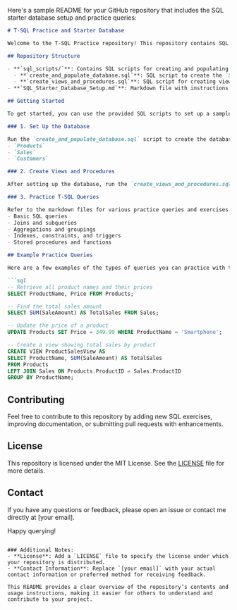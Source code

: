 Here's a sample README for your GitHub repository that includes the SQL starter database setup and practice queries:

```markdown
# T-SQL Practice and Starter Database

Welcome to the T-SQL Practice repository! This repository contains SQL scripts and exercises designed to help you practice and master T-SQL queries. It includes a starter database with sample tables and data to get you started with various SQL concepts.

## Repository Structure

- **`sql_scripts/`**: Contains SQL scripts for creating and populating the starter database, views, stored procedures, and other advanced elements.
  - **`create_and_populate_database.sql`**: SQL script to create the `SalesDB` database and populate it with sample data.
  - **`create_views_and_procedures.sql`**: SQL script for creating views, stored procedures, and additional database elements.
- **`SQL_Starter_Database_Setup.md`**: Markdown file with instructions and SQL scripts for setting up the starter database.

## Getting Started

To get started, you can use the provided SQL scripts to set up a sample database and tables on your local SQL Server or any SQL-compatible database platform.

### 1. Set Up the Database

Run the `create_and_populate_database.sql` script to create the database `SalesDB` and populate it with sample data. This will set up the following tables:
- `Products`
- `Sales`
- `Customers`

### 2. Create Views and Procedures

After setting up the database, run the `create_views_and_procedures.sql` script to create sample views and stored procedures that you can use for practice.

### 3. Practice T-SQL Queries

Refer to the markdown files for various practice queries and exercises. These exercises cover a wide range of T-SQL concepts, including:
- Basic SQL queries
- Joins and subqueries
- Aggregations and groupings
- Indexes, constraints, and triggers
- Stored procedures and functions

## Example Practice Queries

Here are a few examples of the types of queries you can practice with the provided setup:

```sql
-- Retrieve all product names and their prices
SELECT ProductName, Price FROM Products;

-- Find the total sales amount
SELECT SUM(SaleAmount) AS TotalSales FROM Sales;

-- Update the price of a product
UPDATE Products SET Price = 349.99 WHERE ProductName = 'Smartphone';

-- Create a view showing total sales by product
CREATE VIEW ProductSalesView AS
SELECT ProductName, SUM(SaleAmount) AS TotalSales
FROM Products
LEFT JOIN Sales ON Products.ProductID = Sales.ProductID
GROUP BY ProductName;
```

## Contributing

Feel free to contribute to this repository by adding new SQL exercises, improving documentation, or submitting pull requests with enhancements. 

## License

This repository is licensed under the MIT License. See the [LICENSE](LICENSE) file for more details.

## Contact

If you have any questions or feedback, please open an issue or contact me directly at [your email].

Happy querying!
```

### Additional Notes:
- **License**: Add a `LICENSE` file to specify the license under which your repository is distributed.
- **Contact Information**: Replace `[your email]` with your actual contact information or preferred method for receiving feedback.

This README provides a clear overview of the repository’s contents and usage instructions, making it easier for others to understand and contribute to your project.
